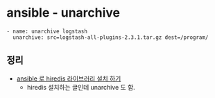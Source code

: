 # ansible - unarchive
```
- name: unarchive logstash
  unarchive: src=logstash-all-plugins-2.3.1.tar.gz dest=/program/
```

## 정리
* [ansible 로 hiredis 라이브러리 설치 하기](https://junho85.pe.kr/1410)
  * hiredis 설치하는 글인데 unarchive 도 함.